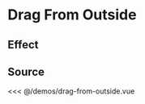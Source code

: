 # Drag From Outside

## Effect

<ClientOnly>
  <DemoDragFromOutside></DemoDragFromOutside>
</ClientOnly>

## Source

<<< @/demos/drag-from-outside.vue
